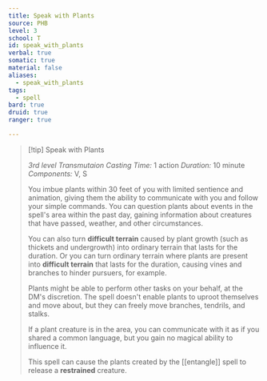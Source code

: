 ```yaml
---
title: Speak with Plants
source: PHB
level: 3
school: T
id: speak_with_plants
verbal: true
somatic: true
material: false
aliases:
  - speak_with_plants
tags:
  - spell
bard: true
druid: true
ranger: true

---
```

>[!tip] Speak with Plants
>
> *3rd level Transmutaion*
> *Casting Time:* 1 action
> *Duration:* 10 minute
> *Components:* V, S
>
>You imbue plants within 30 feet of you with limited sentience and animation, giving them the ability to communicate with you and follow your simple commands. You can question plants about events in the spell's area within the past day, gaining information about creatures that have passed, weather, and other circumstances.
>
>You can also turn **difficult terrain** caused by plant growth (such as thickets and undergrowth) into ordinary terrain that lasts for the duration. Or you can turn ordinary terrain where plants are present into **difficult terrain** that lasts for the duration, causing vines and branches to hinder pursuers, for example.
>
>Plants might be able to perform other tasks on your behalf, at the DM's discretion. The spell doesn't enable plants to uproot themselves and move about, but they can freely move branches, tendrils, and stalks.
>
>If a plant creature is in the area, you can communicate with it as if you shared a common language, but you gain no magical ability to influence it.
>
>This spell can cause the plants created by the [[entangle]] spell to release a **restrained** creature.
>

